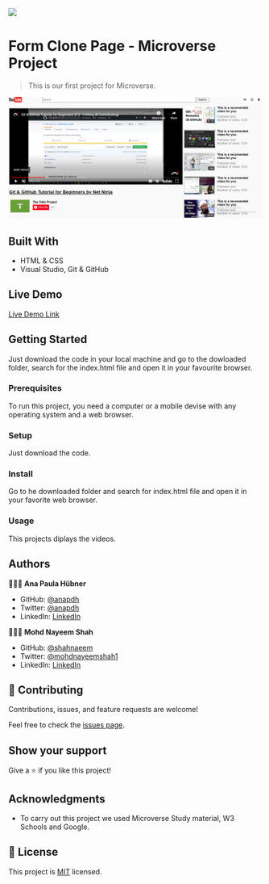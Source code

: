 ![](https://img.shields.io/badge/Microverse-blueviolet)


# Form Clone Page - Microverse Project

> This is our first project for Microverse.

![screenshot](./assets/SCREENSHOT.png)


## Built With

- HTML & CSS
- Visual Studio, Git & GitHub


## Live Demo

[Live Demo Link](https://anapdh.github.io/youtube-clone/)


## Getting Started

Just download the code in your local machine and go to the dowloaded folder, search for the index.html file and open it in your favourite browser.

### Prerequisites
To run this project, you need a computer or a mobile devise with any operating system and a web browser.
### Setup
Just download the code.
### Install
Go to he downloaded folder and search for index.html file and open it in your favorite web browser.
### Usage
This projects diplays the videos.


## Authors

👩🏼‍💻 **Ana Paula Hübner**

- GitHub: [@anapdh](https://github.com/anapdh)
- Twitter: [@anapdh](https://twitter.com/dev_anahub)
- LinkedIn: [LinkedIn](https://www.linkedin.com/in/anapdh)

👨🏻‍💻 **Mohd Nayeem Shah**

- GitHub: [@shahnaeem](https://github.com/shahnaeem)
- Twitter: [@mohdnayeemshah1](https://twitter.com/MOHDNAYEEMSHAH1)
- LinkedIn: [LinkedIn](https://linkedin.com/in/mohd-nayeem-shah-97a590152)


## 🤝 Contributing

Contributions, issues, and feature requests are welcome!

Feel free to check the [issues page](https://anapdh.github.io/youtube-clone/issues).


## Show your support

Give a ⭐️ if you like this project!


## Acknowledgments

- To carry out this project we used Microverse Study material, W3 Schools and Google.


## 📝 License

This project is [MIT](license.md/) licensed.
